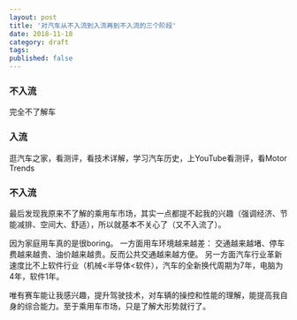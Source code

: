 ```yaml
---
layout: post
title: '对汽车从不入流到入流再到不入流的三个阶段'
date: 2018-11-18
category: draft
tags: 
published: false
---
```


### 不入流
完全不了解车

### 入流
逛汽车之家，看测评，看技术详解，学习汽车历史，上YouTube看测评，看Motor Trends

### 不入流
最后发现我原来不了解的乘用车市场，其实一点都提不起我的兴趣（强调经济、节能减排、空间大、舒适），所以就基本不关心了（又不入流了）。

因为家庭用车真的是很boring。
一方面用车环境越来越差：
交通越来越堵、停车费越来越贵、油价越来越贵。反而公共交通越来越方便。
另一方面汽车行业革新速度比不上软件行业（机械<半导体<软件），汽车的全新换代周期为7年，电脑为4年，软件1年。

唯有赛车能让我感兴趣，提升驾驶技术，对车辆的操控和性能的理解，能提高我自身的综合能力。至于乘用车市场，只是了解大形势就行了。
